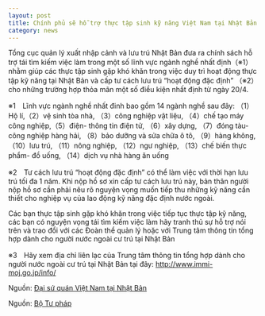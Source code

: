 ```yaml
---
layout: post
title: Chính phủ sẽ hỗ trợ thực tập sinh kỹ năng Việt Nam tại Nhật Bản duy trì việc làm
category: news
---
```

Tổng cục quản lý xuất nhập cảnh và lưu trú Nhật Bản đưa ra chính sách hỗ trợ tái tìm kiếm việc làm trong một số lĩnh vực ngành nghề nhất định（※1）nhằm giúp các thực tập sinh gặp khó khăn trong việc duy trì hoạt động thực tập kỹ năng tại Nhật Bản và cấp tư cách lưu trú “hoạt động đặc định” （※2）cho những trường hợp thỏa mãn một số điều kiện nhất định từ ngày 20/4.
 
※1　Lĩnh vực ngành nghề nhất đinh bao gồm 14 ngành nghề sau đây:
（1）Hộ lí,（2）vệ sinh tòa nhà, （3）công nghiệp vật liệu, （4）chế tạo máy công nghiệp,（5）điện- thông tin điện tử, （6）xây dựng,
（7）đóng tàu-công nghiệp hàng hải, （8）bảo dưỡng và sửa chữa ô tô, （9）hàng không, （10）lưu trú, （11）nông nghiệp,
（12）ngư nghiệp, （13）chế biến thực phẩm- đồ uống, （14）dịch vụ nhà hàng ăn uống

※2　Tư cách lưu trú “hoạt động đặc định” có thể làm việc với thời hạn lưu trú tối đa 1 năm. Khi nộp hồ sơ xin cấp tư cách lưu trú này, bản thân người nộp hồ sơ cần phải nêu rõ nguyện vọng muốn tiếp thu những kỹ năng cần thiết cho nghiệp vụ của lao động kỹ năng đặc định nước ngoài.

Các bạn thực tập sinh gặp khó khăn trong việc tiếp tục thực tập kỹ năng, các bạn có nguyện vọng tái tìm kiếm việc làm hãy tranh thủ sự hỗ trợ nói trên và trao đổi với các Đoàn thể quản lý hoặc với Trung tâm thông tin tổng hợp dành cho người nước ngoài cư trú tại Nhật Bản

※3　Hãy xem địa chỉ liên lạc của Trung tâm thông tin tổng hợp dành cho người nước ngoài cư trú tại Nhật Bản tại đây: http://www.immi-moj.go.jp/info/

Nguồn: [Đại sứ quán Việt Nam tại Nhật Bản](https://www.vn.emb-japan.go.jp/itpr_ja/1704thuctapsinhky.html)

Nguồn: [Bộ Tư pháp](http://www.moj.go.jp/nyuukokukanri/kouhou/nyuukokukanri14_00008.html)
